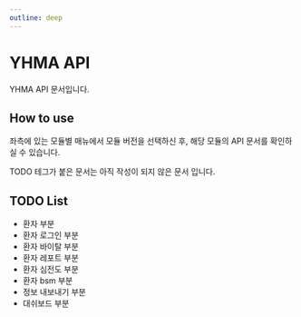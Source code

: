 ```yaml
---
outline: deep
---
```


# YHMA API

YHMA API 문서입니다.

## How to use

좌측에 있는 모듈별 매뉴에서 모듈 버전을 선택하신 후, 해당 모듈의 API 문서를 확인하실 수 있습니다.

TODO 테그가 붙은 문서는 아직 작성이 되지 않은 문서 입니다.

## TODO List
 - 환자 부분
 - 환자 로그인 부분
 - 환자 바이탈 부분
 - 환자 레포트 부분
 - 환자 심전도 부분
 - 환자 bsm 부분
 - 정보 내보내기 부분
 - 대쉬보드 부분
